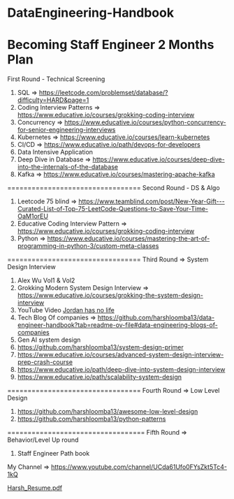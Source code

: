 # DataEngineering-Handbook

Becoming Staff Engineer 
2 Months Plan
=================================
First Round - Technical Screening
1. SQL => https://leetcode.com/problemset/database/?difficulty=HARD&page=1
2. Coding Interview Patterns => https://www.educative.io/courses/grokking-coding-interview
3. Concurrency => https://www.educative.io/courses/python-concurrency-for-senior-engineering-interviews
4. Kubernetes => https://www.educative.io/courses/learn-kubernetes
5. CI/CD => https://www.educative.io/path/devops-for-developers
6. Data Intensive Application
7. Deep Dive in Database => https://www.educative.io/courses/deep-dive-into-the-internals-of-the-database
8. Kafka => https://www.educative.io/courses/mastering-apache-kafka

=================================
Second Round - DS & Algo
1. Leetcode 75 blind => https://www.teamblind.com/post/New-Year-Gift---Curated-List-of-Top-75-LeetCode-Questions-to-Save-Your-Time-OaM1orEU
2. Educative Coding Interview Pattern => https://www.educative.io/courses/grokking-coding-interview
3. Python => https://www.educative.io/courses/mastering-the-art-of-programming-in-python-3/custom-meta-classes

=================================
Third Round => System Design Interview 
1. Alex Wu Vol1 & Vol2
2. Grokking Modern System Design Interview => https://www.educative.io/courses/grokking-the-system-design-interview
3. YouTube Video [Jordan has no life](https://www.youtube.com/@jordanhasnolife5163)
4. Tech Blog Of companies => https://github.com/harshloomba13/data-engineer-handbook?tab=readme-ov-file#data-engineering-blogs-of-companies
5. Gen AI system design
6. https://github.com/harshloomba13/system-design-primer
7. https://www.educative.io/courses/advanced-system-design-interview-prep-crash-course
8. https://www.educative.io/path/deep-dive-into-system-design-interview
9. https://www.educative.io/path/scalability-system-design

=================================
Fourth Round => Low Level Design
1. https://github.com/harshloomba13/awesome-low-level-design
2. https://github.com/harshloomba13/python-patterns

==================================
Fifth Round => Behavior/Level Up round 
1. Staff Engineer Path book

My Channel => https://www.youtube.com/channel/UCda61Ufo0FYsZkt5Tc4-1kQ

[Harsh_Resume.pdf](https://github.com/user-attachments/files/18122237/Harsh_Resume.pdf)


